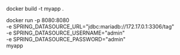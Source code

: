 docker build -t myapp .

docker run -p 8080:8080 \
-e SPRING_DATASOURCE_URL="jdbc:mariadb://172.17.0.1:3306/tag" \
-e SPRING_DATASOURCE_USERNAME="admin" \
-e SPRING_DATASOURCE_PASSWORD="admin" \
myapp